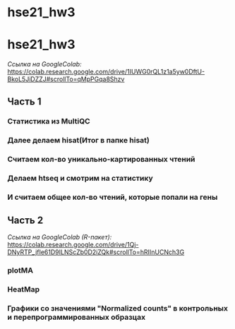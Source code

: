 # hse21_hw3
# hse21_hw3

*Ссылка на GoogleColab:* https://colab.research.google.com/drive/1IUWG0rQL1z1a5yw0DftU-BkoL5JiDZZJ#scrollTo=qMpPGqa8Shzv

## Часть 1

### Статистика из MultiQC

### Далее делаем hisat(Итог в папке hisat)

### Считаем кол-во уникально-картированных чтений


### Делаем htseq и смотрим на статистику


### И считаем общее кол-во чтений, которые попали на гены


## Часть 2
*Ссылка на GoogleColab (R-пакет):* https://colab.research.google.com/drive/1Qj-DNyRTP_jfIe61D9ILNScZb0D2iZQk#scrollTo=hRIInUCNch3G


### plotMA


### HeatMap


### Графики со значениями "Normalized counts" в контрольных и перепрограммированных образцах
